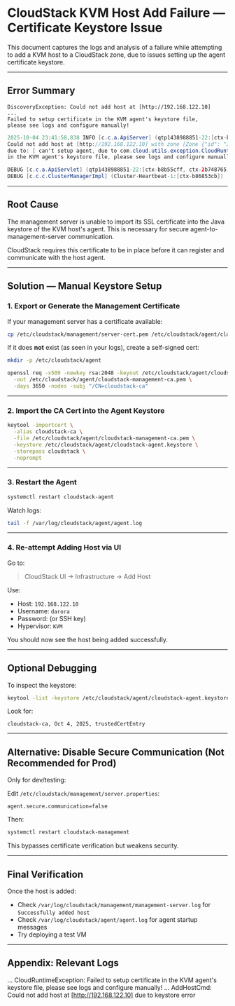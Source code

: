 # CloudStack KVM Host Add Failure — Certificate Keystore Issue

This document captures the logs and analysis of a failure while attempting to add a KVM host to a CloudStack zone, due to issues setting up the agent certificate keystore.

---

## Error Summary

```
DiscoveryException: Could not add host at [http://192.168.122.10]
...
Failed to setup certificate in the KVM agent's keystore file,
please see logs and configure manually!
```

```java
2025-10-04 23:41:58,838 INFO [c.c.a.ApiServer] (qtp1438988851-22:[ctx-b8b55cff, ctx-2b748765]) (logid:046ec553) 
Could not add host at [http://192.168.122.10] with zone [Zone {"id": "2", "name": "MyAdvancedZone", "uuid": "30d1810a-9680-49c7-8926-75fcf5e4dfb8"}], pod [HostPod {"id":1,"name":"Pod1","uuid":"996b281e-a200-4a64-9cd2-9f7fc8d0d55a"}] and cluster [Cluster {id: "1", name: "Cluster1", uuid: "c6981176-f03d-45dd-aba8-bbe3ab38e6f4"}] 
due to: [ can't setup agent, due to com.cloud.utils.exception.CloudRuntimeException: Failed to setup certificate in the KVM agent's keystore file, please see logs and configure manually! - Failed to setup certificate 
in the KVM agent's keystore file, please see logs and configure manually!]. 2025-10-04 23:41:58,839 

DEBUG [c.c.a.ApiServlet] (qtp1438988851-22:[ctx-b8b55cff, ctx-2b748765]) (logid:046ec553) ===END=== 192.168.122.1 -- POST addHost 2025-10-04 23:41:58,926 INFO [c.c.c.ClusterManagerImpl] (Cluster-Heartbeat-1:[ctx-b86853cb]) (logid:be4ed135) No inactive management server node found 2025-10-04 23:41:58,927 
DEBUG [c.c.c.ClusterManagerImpl] (Cluster-Heartbeat-1:[ctx-b86853cb]) (logid:be4ed135) Peer scan is finished. profiler: Done. 
```

---

## Root Cause

The management server is unable to import its SSL certificate into the Java keystore of the KVM host's agent. This is necessary for secure agent-to-management-server communication.

CloudStack requires this certificate to be in place before it can register and communicate with the host agent.

---

## Solution — Manual Keystore Setup

### 1. Export or Generate the Management Certificate

If your management server has a certificate available:

```bash
cp /etc/cloudstack/management/server-cert.pem /etc/cloudstack/agent/cloudstack-management-ca.pem
```

If it does **not** exist (as seen in your logs), create a self-signed cert:

```bash
mkdir -p /etc/cloudstack/agent

openssl req -x509 -newkey rsa:2048 -keyout /etc/cloudstack/agent/cloudstack-ca.key \
  -out /etc/cloudstack/agent/cloudstack-management-ca.pem \
  -days 3650 -nodes -subj "/CN=cloudstack-ca"
```

---

### 2. Import the CA Cert into the Agent Keystore

```bash
keytool -importcert \
  -alias cloudstack-ca \
  -file /etc/cloudstack/agent/cloudstack-management-ca.pem \
  -keystore /etc/cloudstack/agent/cloudstack-agent.keystore \
  -storepass cloudstack \
  -noprompt
```

---

### 3. Restart the Agent

```bash
systemctl restart cloudstack-agent
```

Watch logs:

```bash
tail -f /var/log/cloudstack/agent/agent.log
```

---

### 4. Re-attempt Adding Host via UI

Go to:

> CloudStack UI → Infrastructure → Add Host

Use:

- Host: `192.168.122.10`
- Username: `darora`
- Password: (or SSH key)
- Hypervisor: `KVM`

You should now see the host being added successfully.

---

## Optional Debugging

To inspect the keystore:

```bash
keytool -list -keystore /etc/cloudstack/agent/cloudstack-agent.keystore -storepass cloudstack
```

Look for:

```
cloudstack-ca, Oct 4, 2025, trustedCertEntry
```

---

## Alternative: Disable Secure Communication (Not Recommended for Prod)

Only for dev/testing:

Edit `/etc/cloudstack/management/server.properties`:

```
agent.secure.communication=false
```

Then:

```bash
systemctl restart cloudstack-management
```

This bypasses certificate verification but weakens security.

---

## Final Verification

Once the host is added:

- Check `/var/log/cloudstack/management/management-server.log` for `Successfully added host`
- Check `/var/log/cloudstack/agent/agent.log` for agent startup messages
- Try deploying a test VM

---

##  Appendix: Relevant Logs

...
CloudRuntimeException: Failed to setup certificate in the KVM agent's keystore file, please see logs and configure manually!
...
AddHostCmd: Could not add host at [http://192.168.122.10] due to keystore error
